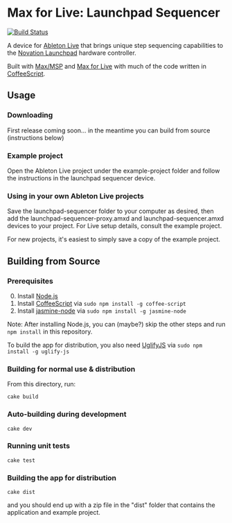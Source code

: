 # Max for Live: Launchpad Sequencer

[![Build Status](https://secure.travis-ci.org/adamjmurray/m4l-launchpad-sequencer.png)](http://travis-ci.org/adamjmurray/m4l-launchpad-sequencer)

A device for [Ableton Live](http://ableton.com/live-8) that brings unique step sequencing capabilities to
the [Novation Launchpad](http://us.novationmusic.com/midi-controllers-digital-dj/launchpad) hardware controller.

Built with [Max/MSP](http://cycling74.com/products/max/) and [Max for Live](http://ableton.com/maxforlive) with much
of the code written in [CoffeeScript](http://coffeescript.org/).


## Usage

### Downloading

First release coming soon... in the meantime you can build from source (instructions below)

### Example project

Open the Ableton Live project under the example-project folder
and follow the instructions in the launchpad sequencer device.

### Using in your own Ableton Live projects

Save the launchpad-sequencer folder to your computer as desired,
then add the launchpad-sequencer-proxy.amxd and launchpad-sequencer.amxd devices to your project.
For Live setup details, consult the example project.

For new projects, it's easiest to simply save a copy of the example project.


## Building from Source

### Prerequisites

0. Install [Node.js](http://nodejs.org/)
0. Install [CoffeeScript](http://coffeescript.org/#installation) via `sudo npm install -g coffee-script`
0. Install [jasmine-node](http://github.com/mhevery/jasmine-node#install) via `sudo npm install -g jasmine-node`

Note: After installing Node.js, you can (maybe?) skip the other steps and run `npm install` in this repository.

To build the app for distribution, you also need [UglifyJS](https://github.com/mishoo/UglifyJS) via `sudo npm install -g uglify-js`

### Building for normal use & distribution

From this directory, run:

    cake build

### Auto-building during development

    cake dev

### Running unit tests

    cake test

### Building the app for distribution

    cake dist

and you should end up with a zip file in the "dist" folder that contains the application and example project.

